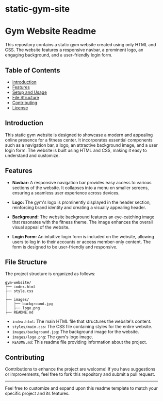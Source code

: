 # static-gym-site


# Gym Website Readme

This repository contains a static gym website created using only HTML and CSS. The website features a responsive navbar, a prominent logo, an engaging background, and a user-friendly login form.

## Table of Contents

- [Introduction](#introduction)
- [Features](#features)
- [Setup and Usage](#setup-and-usage)
- [File Structure](#file-structure)
- [Contributing](#contributing)
- [License](#license)

## Introduction

This static gym website is designed to showcase a modern and appealing online presence for a fitness center. It incorporates essential components such as a navigation bar, a logo, an attractive background image, and a user login form. The website is built using HTML and CSS, making it easy to understand and customize.

## Features

- **Navbar:** A responsive navigation bar provides easy access to various sections of the website. It collapses into a menu on smaller screens, ensuring a seamless user experience across devices.

- **Logo:** The gym's logo is prominently displayed in the header section, reinforcing brand identity and creating a visually appealing header.

- **Background:** The website background features an eye-catching image that resonates with the fitness theme. The image enhances the overall visual appeal of the website.

- **Login Form:** An intuitive login form is included on the website, allowing users to log in to their accounts or access member-only content. The form is designed to be user-friendly and responsive.



## File Structure

The project structure is organized as follows:

```
gym-website/
├── index.html
├── style.css
│   
├── images/
│   ├── background.jpg
│   ├── logo.png
├── README.md
```

- `index.html`: The main HTML file that structures the website's content.
- `styles/main.css`: The CSS file containing styles for the entire website.
- `images/background.jpg`: The background image for the website.
- `images/logo.png`: The gym's logo image.
- `README.md`: This readme file providing information about the project.

## Contributing

Contributions to enhance the project are welcome! If you have suggestions or improvements, feel free to fork this repository and submit a pull request.



---

Feel free to customize and expand upon this readme template to match your specific project and its features.
